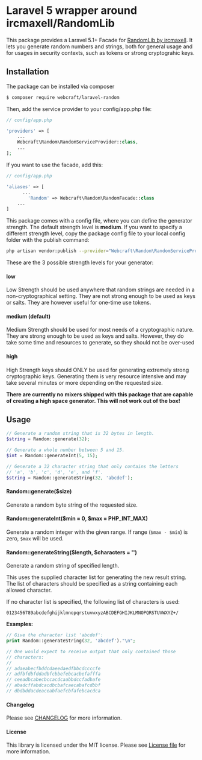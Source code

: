 Laravel 5 wrapper around ircmaxell/RandomLib
============================================

This package provides a Laravel 5.1+ Facade for [RandomLib by ircmaxell](https://github.com/ircmaxell/RandomLib).
It lets you generate random numbers and strings, both for general usage and for usages in security contexts, such as tokens or strong cryptograhic keys.

Installation
------------

The package can be installed via composer

``` bash
$ composer require webcraft/laravel-random
```

Then, add the service provider to your config/app.php file:

```php
// config/app.php

'providers' => [
    ...
    Webcraft\Random\RandomServiceProvider::class,
    ...
];
```

If you want to use the facade, add this:

```php
// config/app.php

'aliases' => [
	  ...
        'Random' => Webcraft\Random\RandomFacade::class
    ...
]
```

This package comes with a config file, where you can define the generator strength. The default strength level is **medium**.
If you want to specify a different strength level, copy the package config file to your local config folder with the publish command:

```bash
php artisan vendor:publish --provider="Webcraft\Random\RandomServiceProvider"
```

These are the 3 possible strength levels for your generator:

#### low

Low Strength should be used anywhere that random strings are needed in a
non-cryptographical setting.  They are not strong enough to be used as
keys or salts.  They are however useful for one-time use tokens.


#### medium (default)

Medium Strength should be used for most needs of a cryptographic nature.
They are strong enough to be used as keys and salts.  However, they do
take some time and resources to generate, so they should not be over-used


#### high

High Strength keys should ONLY be used for generating extremely strong
cryptographic keys.  Generating them is very resource intensive and may
take several minutes or more depending on the requested size.

**There are currently no mixers shipped with this package that are
capable of creating a high space generator. This will not work out of
the box!**


Usage
-----

```php
// Generate a random string that is 32 bytes in length.
$string = Random::generate(32);

// Generate a whole number between 5 and 15.
$int = Random::generateInt(5, 15);

// Generate a 32 character string that only contains the letters
// 'a', 'b', 'c', 'd', 'e', and 'f'.
$string = Random::generateString(32, 'abcdef');
```

#### Random::generate($size)

Generate a random byte string of the requested size.


#### Random::generateInt($min = 0, $max = PHP_INT_MAX)

Generate a random integer with the given range. If range (`$max - $min`)
is zero, `$max` will be used.


#### Random::generateString($length, $characters = '')

Generate a random string of specified length.

This uses the supplied character list for generating the new result
string. The list of characters should be specified as a string containing
each allowed character.

If no character list is specified, the following list of characters is used:

    0123456789abcdefghijklmnopqrstuvwxyzABCDEFGHIJKLMNOPQRSTUVWXYZ+/

**Examples:**

```php
// Give the character list 'abcdef':
print Random::generateString(32, 'abcdef')."\n";

// One would expect to receive output that only contained those
// characters:
//
// adaeabecfbddcdaeedaedfbbcdccccfe
// adfbfdbfddadbfcbbefebcacbefafffa
// ceeadbcabecbccacdcaabbdccfadbafe
// abadcffabdcacdbcbafcaecabafcdbbf
// dbdbddacdeaceabfaefcbfafebcacdca
```


#### Changelog
Please see [CHANGELOG](CHANGELOG.md) for more information.

#### License
This library is licensed under the MIT license. Please see [License file](LICENSE.md) for more information.
